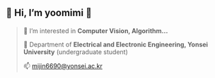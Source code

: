 ## 💞️ Hi, I’m yoomimi 💞️
####
> 👀 I’m interested in __Computer Vision, Algorithm...__
> 
> 🌱 Department of __Electrical and Electronic Engineering, Yonsei University__ (undergraduate student)
> 
> 📫 mijin6690@yonsei.ac.kr
####
